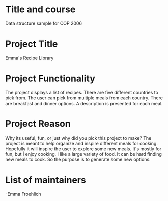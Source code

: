 # Title and course

Data structure sample for COP 2006

# Project Title 
Emma's Recipe Library


# Project Functionality
The project displays a list of recipes. There are five different countries to pick from. The user can pick from multiple meals from each country. There are breakfast and dinner options. A description is presented for each meal. 

# Project Reason
Why its useful, fun, or just why did you pick this project to make?
The project is meant to help organize and inspire different meals for cooking. Hopefully it will inspire the user to explore some new meals. It's mostly for fun, but I enjoy cooking. I like a large variety of food. It can be hard finding new meals to cook. So the purpose is to generate some new options. 

# List of maintainers
-Emma Froehlich
